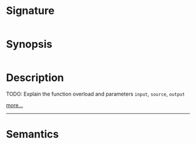 # Signature
```vikid-signature
```

# Synopsis
```vikid-synopsis
```

# Description
TODO: Explain the function overload and parameters `input`, `source`, `output`

[more...](http://reactivex.io/documentation/operators/sample.html)

----
# Semantics